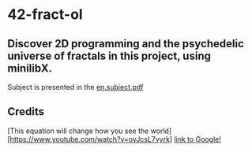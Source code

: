 # 42-fract-ol
## Discover 2D programming and the psychedelic universe of fractals in this project, using minilibX.


Subject is presented in the [en.subject.pdf](https://github.com/lavrenovamaria/42-fract-ol/files/7128672/en.subject.pdf)

## Credits

[This equation will change how you see the world][https://www.youtube.com/watch?v=ovJcsL7vyrk]
[link to Google!](http://google.com)

